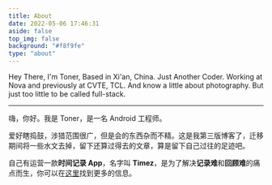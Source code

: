 ```yaml
---
title: About
date: 2022-05-06 17:46:31
aside: false
top_img: false
background: "#f8f9fe"
type: "about"
---
```


Hey There, I'm Toner, Based in Xi'an, China. Just Another Coder. Working at Nova and previously at CVTE, TCL. And know a little about photography. But just too little to be called full-stack.

---

嗨，你好。我是 Toner，是一名 Android 工程师。

爱好瞎捣鼓，涉猎范围很广，但是会的东西杂而不精。这是我第三版博客了，迁移期间将一些水文去掉，留下还算过得去的文章，算是留下自己过往的足迹吧。

自己有运营一款**时间记录 App**，名字叫 **Timez**，是为了解决**记录难**和**回顾难**的痛点而生，你可以在[这里](https://timezapp.top)找到更多的信息。

